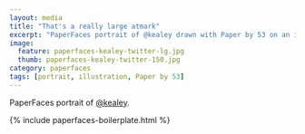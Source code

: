 ```yaml
---
layout: media
title: "That's a really large atmark"
excerpt: "PaperFaces portrait of @kealey drawn with Paper by 53 on an iPad."
image: 
  feature: paperfaces-kealey-twitter-lg.jpg
  thumb: paperfaces-kealey-twitter-150.jpg
category: paperfaces
tags: [portrait, illustration, Paper by 53]
---
```


PaperFaces portrait of [@kealey](http://twitter.com/kealey).

{% include paperfaces-boilerplate.html %}